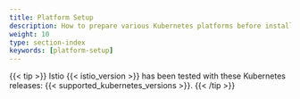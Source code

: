 ```yaml
---
title: Platform Setup
description: How to prepare various Kubernetes platforms before installing Istio.
weight: 10
type: section-index
keywords: [platform-setup]
---
```


{{< tip >}}
Istio {{< istio_version >}} has been tested with these Kubernetes releases: {{< supported_kubernetes_versions >}}.
{{< /tip >}}
